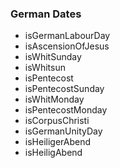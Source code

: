 ### German Dates

- isGermanLabourDay
- isAscensionOfJesus
- isWhitSunday
- isWhitsun
- isPentecost
- isPentecostSunday
- isWhitMonday
- isPentecostMonday
- isCorpusChristi
- isGermanUnityDay
- isHeiligerAbend
- isHeiligAbend
